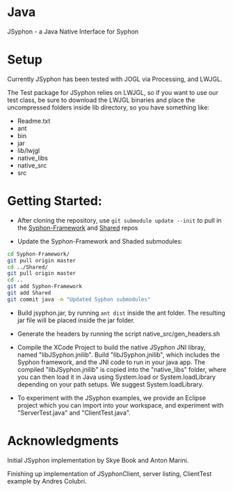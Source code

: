 Java
====

JSyphon - a Java Native Interface for Syphon

Setup
====

Currently JSyphon has been tested with JOGL via Processing, and LWJGL.

The Test package for JSyphon relies on LWJGL, so if you want to use our test class, be sure to download the LWJGL binaries and place the uncompressed folders inside lib directory, so you have something like:

* Readme.txt
* ant
* bin
* jar
* lib/lwjgl
* native_libs
* native_src
* src

Getting Started:
====

* After cloning the repository, use ```git submodule update --init``` to pull in the <a href="https://github.com/Syphon/Syphon-Framework">Syphon-Framework</a> and <a href="https://github.com/Syphon/Shared">Shared</a> repos

* Update the Syphon-Framework and Shaded submodules:

```bash
cd Syphon-Framework/
git pull origin master
cd ../Shared/
git pull origin master
cd ..
git add Syphon-Framework
git add Shared
git commit java -m "Updated Syphon submodules"
```

* Build jsyphon.jar, by running ```ant dist``` inside the ant folder. The resulting jar file will be placed inside the jar folder.

* Generate the headers by running the script native_src/gen_headers.sh

* Compile the XCode Project to build the native JSyphon JNI libray, named "libJSyphon.jnilib". Build "libJSyphon.jnilib", which includes the Syphon framework, and the JNI code to run in your java app. The compiled "libJSyphon.jnilib" is copied into the "native_libs" folder, where you can then load it in Java using System.load or System.loadLibrary depending on your path setups. We suggest System.loadLibrary.

* To experiment with the JSyphon examples, we provide an Eclipse project which you can import into your workspace, and experiment with "ServerTest.java" and "ClientTest.java". 

Acknowledgments
====

Initial JSyphon implementation by Skye Book and Anton Marini.

Finishing up implementation of JSyphonClient, server listing, ClientTest example by Andres Colubri.
